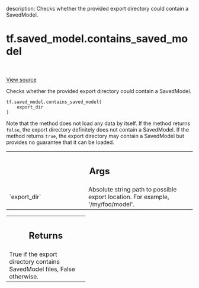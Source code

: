 description: Checks whether the provided export directory could contain a SavedModel.

<div itemscope itemtype="http://developers.google.com/ReferenceObject">
<meta itemprop="name" content="tf.saved_model.contains_saved_model" />
<meta itemprop="path" content="Stable" />
</div>

# tf.saved_model.contains_saved_model

<!-- Insert buttons and diff -->

<table class="tfo-notebook-buttons tfo-api nocontent" align="left">

</table>

<a target="_blank" href="/code/stable/tensorflow/python/saved_model/loader_impl.py">View source</a>



Checks whether the provided export directory could contain a SavedModel.

<pre class="devsite-click-to-copy prettyprint lang-py tfo-signature-link">
<code>tf.saved_model.contains_saved_model(
    export_dir
)
</code></pre>



<!-- Placeholder for "Used in" -->

Note that the method does not load any data by itself. If the method returns
`false`, the export directory definitely does not contain a SavedModel. If the
method returns `true`, the export directory may contain a SavedModel but
provides no guarantee that it can be loaded.

<!-- Tabular view -->
 <table class="responsive fixed orange">
<colgroup><col width="214px"><col></colgroup>
<tr><th colspan="2"><h2 class="add-link">Args</h2></th></tr>

<tr>
<td>
`export_dir`
</td>
<td>
Absolute string path to possible export location. For example,
'/my/foo/model'.
</td>
</tr>
</table>



<!-- Tabular view -->
 <table class="responsive fixed orange">
<colgroup><col width="214px"><col></colgroup>
<tr><th colspan="2"><h2 class="add-link">Returns</h2></th></tr>
<tr class="alt">
<td colspan="2">
True if the export directory contains SavedModel files, False otherwise.
</td>
</tr>

</table>

